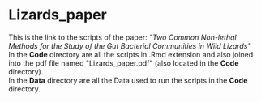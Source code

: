 # Lizards_paper



This is the link to the scripts of the paper: *"Two Common Non-lethal Methods for the Study of the Gut Bacterial Communities in Wild Lizards"*
\
In the **Code** directory are all the scripts in .Rmd extension and also joined into the pdf file named "Lizards_paper.pdf" (also located in the **Code** directory).
\
In the **Data** directory are all the Data used to run the scripts in the **Code** directory.
